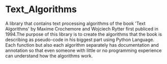 # Text_Algorithms
A library that contains text processing algorithms of the book 'Text Algorithms' by Maxime Crochemore and Wojciech Rytter first publiced in 1994.The purpose of this library is to create the algorithms that the book is describing as pseudo-code in his biggest part using Python Language. Each function but also each algorithm separately has documentation and annotation so that even someone with little or no programming experience can understand how the algorithms work.
